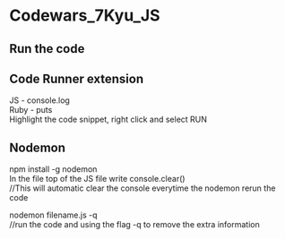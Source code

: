 # Codewars_7Kyu_JS


## Run the code
## Code Runner extension 
JS - console.log <br>
Ruby - puts <br>
Highlight the code snippet, right click and select RUN <br>
 
## Nodemon
npm install -g nodemon <br>
In the file top of the JS file write console.clear() <br>
    //This will automatic clear the console everytime the nodemon rerun the code  <br>

nodemon filename.js -q <br>
    //run the code and using the flag -q to remove the extra information <br>     